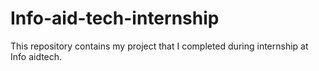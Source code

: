 # Info-aid-tech-internship
This repository contains my project that I completed during internship at Info aidtech.
